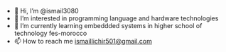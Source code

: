 - 👋 Hi, I’m @ismail3080
- 👀 I’m interested in programming language and hardware technologies
- 🌱 I’m currently learning embeddded systems in higher school of technology fes-morocco
- 📫 How to reach me ismaillichir501@gmail.com

<!---
ismail3080/ismail3080 is a ✨ special ✨ repository because its `README.md` (this file) appears on your GitHub profile.
You can click the Preview link to take a look at your changes.
--->
